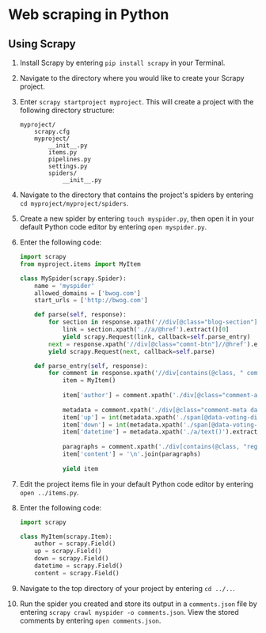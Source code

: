 # Web scraping in Python

## Using Scrapy ##

 1. Install Scrapy by entering `pip install scrapy` in your Terminal.

 2. Navigate to the directory where you would like to create your Scrapy project.

 3. Enter `scrapy startproject myproject`. This will create a project with the following directory structure:

    ```
    myproject/
        scrapy.cfg
        myproject/
            __init__.py
            items.py
            pipelines.py
            settings.py
            spiders/
                __init__.py
    ```
    
 4. Navigate to the directory that contains the project's spiders by entering `cd myproject/myproject/spiders`.

 5. Create a new spider by entering `touch myspider.py`, then open it in your default Python code editor by entering `open myspider.py`.

 6. Enter the following code:

    ```python
    import scrapy
    from myproject.items import MyItem

    class MySpider(scrapy.Spider):
        name = 'myspider'
        allowed_domains = ['bwog.com']
        start_urls = ['http://bwog.com']

        def parse(self, response):
            for section in response.xpath('//div[@class="blog-section"]'):
                link = section.xpath('.//a/@href').extract()[0]
                yield scrapy.Request(link, callback=self.parse_entry)
            next = response.xpath('//div[@class="comnt-btn"]//@href').extract()[0]
            yield scrapy.Request(next, callback=self.parse)

        def parse_entry(self, response):
            for comment in response.xpath('//div[contains(@class, " comment-body")]'):
                item = MyItem()
                
                item['author'] = comment.xpath('./div[@class="comment-author vcard"]/cite/text()').extract_first()
                
                metadata = comment.xpath('./div[@class="comment-meta datetime"]')
                item['up'] = int(metadata.xpath('./span[@data-voting-direction="up"]/span/text()').extract_first())
                item['down'] = int(metadata.xpath('./span[@data-voting-direction="down"]/span/text()').extract_first())
                item['datetime'] = metadata.xpath('./a/text()').extract_first().strip()
                
                paragraphs = comment.xpath('./div[contains(@class, "reg-comment-body")]/p/text()').extract()
                item['content'] = '\n'.join(paragraphs)
                
                yield item
    ```

 7. Edit the project items file in your default Python code editor by entering `open ../items.py`.

 8. Enter the following code:

    ```python
    import scrapy

    class MyItem(scrapy.Item):
        author = scrapy.Field()
        up = scrapy.Field()
        down = scrapy.Field()
        datetime = scrapy.Field()
        content = scrapy.Field()
    ```

 9. Navigate to the top directory of your project by entering `cd ../..`.

 10. Run the spider you created and store its output in a `comments.json` file by entering `scrapy crawl myspider -o comments.json`. View the stored comments by entering `open comments.json`.